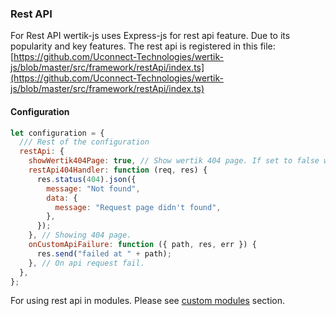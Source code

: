 ### Rest API

For Rest API wertik-js uses Express-js for rest api feature. Due to its popularity and key features. The rest api is registered in this file: [https://github.com/Uconnect-Technologies/wertik-js/blob/master/src/framework/restApi/index.ts](https://github.com/Uconnect-Technologies/wertik-js/blob/master/src/framework/restApi/index.ts)

#### Configuration

```javascript
let configuration = {
  /// Rest of the configuration
  restApi: {
    showWertik404Page: true, // Show wertik 404 page. If set to false wertik js will not show 404 message.
    restApi404Handler: function (req, res) {
      res.status(404).json({
        message: "Not found",
        data: {
          message: "Request page didn't found",
        },
      });
    }, // Showing 404 page.
    onCustomApiFailure: function ({ path, res, err }) {
      res.send("failed at " + path);
    }, // On api request fail.
  },
};
```

For using rest api in modules. Please see [custom modules](http://wapgee.com/wertik-js/custom-modules/introduction) section.